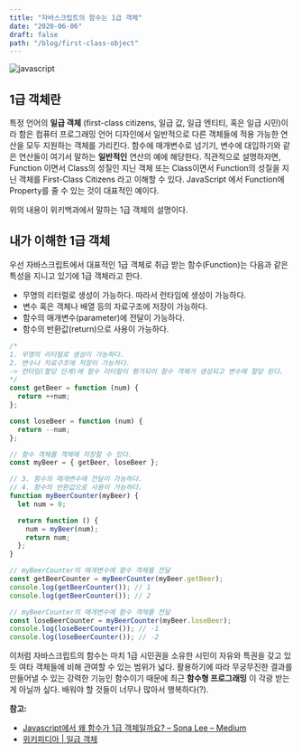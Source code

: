 ```yaml
---
title: "자바스크립트의 함수는 1급 객체"
date: "2020-06-06"
draft: false
path: "/blog/first-class-object"
---
```


![javascript](https://blog.martinwork.co.kr/images/javascript/javascript.png)

## 1급 객체란
특정 언어의 **일급 객체** (first-class citizens, 일급 값, 일급 엔티티, 혹은 일급 시민)이라 함은 컴퓨터 프로그래밍 언어 디자인에서 일반적으로 다른 객체들에 적용 가능한 연산을 모두 지원하는 객체를 가리킨다. 함수에 매개변수로 넘기기, 변수에 대입하기와 같은 연산들이 여기서 말하는 **일반적인** 연산의 예에 해당한다.
직관적으로 설명하자면, Function 이면서 Class의 성질인 지닌 객체 또는 Class이면서 Function의 성질을 지닌 객체를 First-Class Citizens 라고 이해할 수 있다.
JavaScript 에서 Function에 Property를 줄 수 있는 것이 대표적인 예이다.

위의 내용이 위키백과에서 말하는 1급 객체의 설명이다.

## 내가 이해한 1급 객체
우선 자바스크립트에서 대표적인 1급 객체로 취급 받는 함수(Function)는 다음과 같은 특성을 지니고 있기에 1급 객체라고 한다.

- 무명의 리터럴로 생성이 가능하다. 따라서 런타임에 생성이 가능하다.
- 변수 혹은 객체나 배열 등의 자료구조에 저장이 가능하다.
- 함수의 매개변수(parameter)에 전달이 가능하다.
- 함수의 반환값(return)으로 사용이 가능하다.

```js
/*
1. 무명의 리터럴로 생성이 가능하다.
2. 변수나 자료구조에 저장이 가능하다.
-> 런타임(할당 단계)에 함수 리터럴이 평가되어 함수 객체가 생성되고 변수에 할당 된다.
*/
const getBeer = function (num) {
  return ++num;
};

const loseBeer = function (num) {
  return --num;
};

// 함수 객체를 객체에 저장할 수 있다.
const myBeer = { getBeer, loseBeer };

// 3. 함수의 매개변수에 전달이 가능하다.
// 4. 함수의 반환값으로 사용이 가능하다.
function myBeerCounter(myBeer) {
  let num = 0;

  return function () {
    num = myBeer(num);
    return num;
  };
}

// myBeerCounter의 매개변수에 함수 객체를 전달
const getBeerCounter = myBeerCounter(myBeer.getBeer);
console.log(getBeerCounter()); // 1
console.log(getBeerCounter()); // 2

// myBeerCounter의 매개변수에 함수 객체를 전달
const loseBeerCounter = myBeerCounter(myBeer.loseBeer);
console.log(loseBeerCounter()); // -1
console.log(loseBeerCounter()); // -2
```

이처럼 자바스크립트의 함수는 마치 1급 시민권을 소유한 시민이 자유와 특권을 갖고 있듯 여타 객체들에 비해 관여할 수 있는 범위가 넓다. 활용하기에 따라 무궁무진한 결과를 만들어낼 수 있는 강력한 기능인 함수이기 때문에 최근 **함수형 프로그래밍** 이 각광 받는 게 아닐까 싶다. 배워야 할 것들이 너무나 많아서 행복하다(?).

**참고:**
  - [Javascript에서 왜 함수가 1급 객체일까요? – Sona Lee – Medium](https://medium.com/@soeunlee/javascript%EC%97%90%EC%84%9C-%EC%99%9C-%ED%95%A8%EC%88%98%EA%B0%80-1%EA%B8%89-%EA%B0%9D%EC%B2%B4%EC%9D%BC%EA%B9%8C%EC%9A%94-cc6bd2a9ecac)
  - [위키피디아 | 일급 객체](https://ko.wikipedia.org/wiki/%EC%9D%BC%EA%B8%89_%EA%B0%9D%EC%B2%B4)